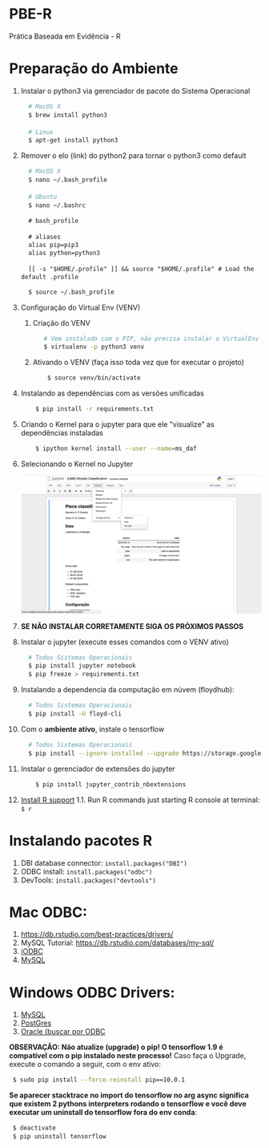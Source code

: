 # PBE-R
Prática Baseada em Evidência - R

# Preparação do Ambiente
1. Instalar o python3 via gerenciador de pacote do Sistema Operacional
 
    ```bash
      # MacOS X
      $ brew install python3
      
      # Linux
      $ apt-get install python3
    ```
    
1. Remover o elo (link) do python2 para tornar o python3 como default

    ```bash
      # MacOS X
      $ nano ~/.bash_profile
      
      # Ubuntu
      $ nano ~/.bashrc
    ```
    
    ```.bash_profile
      # bash_profile
      
      # aliases
      alias pip=pip3
      alias python=python3

      [[ -s "$HOME/.profile" ]] && source "$HOME/.profile" # Load the default .profile
     ```
     
    ```bash
      $ source ~/.bash_profile
    ```     

1. Configuração do Virtual Env (VENV)
    
    1. Criação do VENV
        ```bash
           # Vem instalado com o PIP, não precisa instalar o VirtualEnv
           $ virtualenv -p python3 venv
        ```
    
    1.  Ativando o VENV (faça isso toda vez que for executar o projeto)
        ```bash
            $ source venv/bin/activate
        ```

1. Instalando as dependências com as versões unificadas

    ```bash
        $ pip install -r requirements.txt
    ```
    
1. Criando o Kernel para o jupyter para que ele "visualize" as dependências instaladas

    ```bash
        $ ipython kernel install --user --name=ms_daf
    ```
    
1. Selecionando o Kernel no Jupyter

    ![Jupyter Kernel Selection img](jupyter_kernel_selection.png)
    
1. __SE NÃO INSTALAR CORRETAMENTE SIGA OS PRÓXIMOS PASSOS__

1. Instalar o jupyter (execute esses comandos com o VENV ativo)

    ```bash
      # Todos Sistemas Operacionais
      $ pip install jupyter notebook
      $ pip freeze > requirements.txt
    ```

1. Instalando a dependencia da computação em núvem (floydhub):

    ```bash
      # Todos Sistemas Operacionais
      $ pip install -U floyd-cli
    ```       

1. Com o __ambiente ativo__, instale o tensorflow

    ```bash
      # Todos Sistemas Operacionais
      $ pip install --ignore-installed --upgrade https://storage.googleapis.com/tensorflow/mac/cpu/tensorflow-1.9.0-py3-none-any.whl
    ```

1. Instalar o gerenciador de extensões do jupyter

    ```bash
        $ pip install jupyter_contrib_nbextensions
    ``` 

1. [Install R support](http://www.storybench.org/install-r-jupyter-notebook/)
1.1. Run R commands just starting R console at terminal: ```$ r```

# Instalando pacotes R

1. DBI database connector: ```install.packages("DBI")```
1. ODBC install: ```install.packages("odbc")```
1. DevTools: ```install.packages("devtools")```

# Mac ODBC:
1. https://db.rstudio.com/best-practices/drivers/
1. MySQL Tutorial: https://db.rstudio.com/databases/my-sql/
1. [iODBC](http://www.iodbc.org/dataspace/doc/iodbc/wiki/iodbcWiki/Downloads#Stable%20Version%203.52.12)
1. [MySQL](https://dev.mysql.com/downloads/connector/odbc/)

# Windows ODBC Drivers:

1. [MySQL](https://dev.mysql.com/downloads/connector/odbc/)
1. [PostGres](https://www.postgresql.org/ftp/odbc/versions/msi/)
1. [Oracle (buscar por ODBC](https://www.oracle.com/database/technologies/instant-client/winx64-64-downloads.html)


__OBSERVAÇÃO: Não atualize (upgrade) o pip! O tensorflow 1.9 é compatível com o pip instalado neste processo!__ Caso faça o Upgrade, execute o comando a seguir, com o env ativo:

```bash
 $ sudo pip install --force-reinstall pip==10.0.1
```
    
__Se aparecer stacktrace no import do tensorflow no arg async significa que existem 2 pythons interpreters rodando o tensorflow e você deve executar um uninstall do tensorflow fora do env conda__:

```bash
 $ deactivate
 $ pip uninstall tensorflow
```
